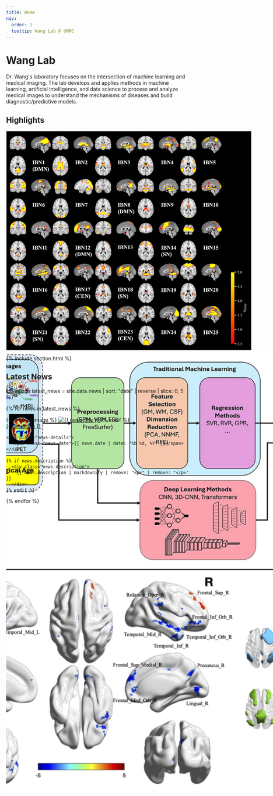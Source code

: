 ```yaml
---
title: Home
nav:
  order: 1
  tooltip: Wang Lab @ UNMC
---
```


# Wang Lab

Dr. Wang's laboratory focuses on the intersection of machine learning and medical imaging. The lab develops and applies methods in machine learning, artificial intelligence, and data science to process and analyze medical images to understand the mechanisms of diseases and build diagnostic/predictive models.

## Highlights
<div id="imageCarousel" class="carousel slide" data-bs-ride="carousel" style="width: 1000px; height: 600px; margin: auto;">
  <div class="carousel-inner">
    <div class="carousel-item active">
      <img src="images/cocaine_fig1.png" class="d-block w-100" style="height: 600px; object-fit: cover;" alt="Image 1">
    </div>
    <div class="carousel-item">
      <img src="images/elae042f1.jpg" class="d-block w-100" style="height: 600px; object-fit: cover;" alt="Image 2">
    </div>
    <div class="carousel-item">
      <img src="images/cocaine_fig2.png" class="d-block w-100" style="height: 600px; object-fit: cover;" alt="Image 3">
    </div>
  </div>
</div>

{% include section.html %}
## Latest News

{% assign latest_news = site.data.news | sort: "date" | reverse | slice: 0, 5 %}

{% for news in latest_news %}
<div class="news">
  {% if news.image %}
    <a href="{{ news.link | relative_url | uri_escape }}" class="news-image">
      <img src="{{ news.image | relative_url | uri_escape }}" alt="{{ news.title }}">
    </a>
  {% endif %}

  <div class="news-text">
    <a href="{{ news.link | relative_url | uri_escape }}" class="news-title">
      {{ news.title }}
    </a>

    <div class="news-details">
      <span class="news-date">{{ news.date | date: "%b %d, %Y" }}</span>
    </div>

    {% if news.description %}
      <div class="news-description">
        {{ news.description | markdownify | remove: "<p>" | remove: "</p>" }}
      </div>
    {% endif %}
  </div>
</div>
{% endfor %}

